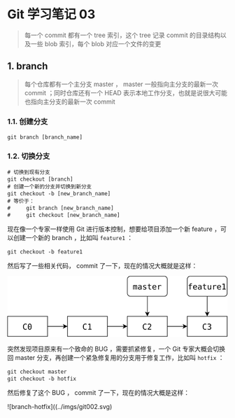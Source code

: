 # Git 学习笔记 03

> 每一个 commit 都有一个 tree 索引，这个 tree 记录 commit 的目录结构以及一些 blob 索引，每个 blob 对应一个文件的变更

## 1. branch

> 每个仓库都有一个主分支 master ， master 一般指向主分支的最新一次 commit ；同时仓库还有一个 HEAD 表示本地工作分支，也就是说很大可能也指向主分支的最新一次 commit

### 1.1. 创建分支

```shell
git branch [branch_name]
```

### 1.2. 切换分支

```shell
# 切换到现有分支
git checkout [branch]
# 创建一个新的分支并切换到新分支
git checkout -b [new_branch_name]
# 等价于：
#     git branch [new_branch_name]
#     git checkout [new_branch_name]
```

现在像一个专家一样使用 Git 进行版本控制，想要给项目添加一个新 feature ，可以创建一个新的 branch ，比如叫 `feature1` ：

```shell
git checkout -b feature1
```

然后写了一些相关代码， commit 了一下，现在的情况大概就是这样：

![branch-feature1](../imgs/git001.svg)

突然发现项目原来有一个致命的 BUG ，需要抓紧修复，一个 Git 专家大概会切换回 master 分支，再创建一个紧急修复用的分支用于修复工作，比如叫 `hotfix` ：

```shell
git checkout master
git checkout -b hotfix
```

然后修复了这个 BUG ， commit 了一下，现在的情况大概是这样：

![branch-hotfix]((../imgs/git002.svg)
